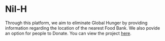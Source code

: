 # Nil-H 
Through this platform, we aim to eliminate Global Hunger by providing information regarding the location of
the nearest Food Bank. We also povide an option for people to Donate.
You can view the project [here](https://serval19.github.io/Nil-H/).
